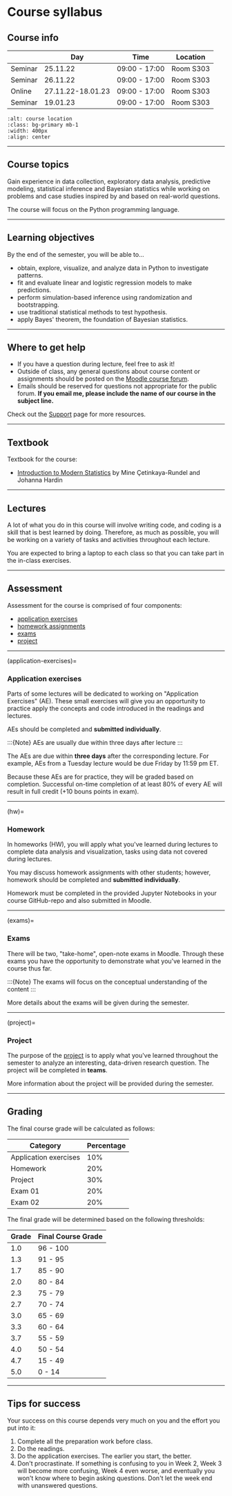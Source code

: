 
# Course syllabus


## Course info

|                   | Day       | Time                  | Location    |
|-----------        |-----------|-------------------    |-------------|
| Seminar          | 25.11.22   | 09:00  - 17:00    |  Room S303  |
| Seminar          | 26.11.22   | 09:00  - 17:00    |  Room S303  |
| Online          | 27.11.22-18.01.23   | 09:00  - 17:00    |  Room S303  |
| Seminar          | 19.01.23   | 09:00  - 17:00    |  Room S303  |




```{image} ../_static/img/room.png
:alt: course location
:class: bg-primary mb-1
:width: 400px
:align: center
```

---

## Course topics

Gain experience in data collection, exploratory data analysis, predictive modeling, statistical inference and Bayesian statistics while working on problems and case studies inspired by and based on real-world questions. 

The course will focus on the Python programming language.

---

## Learning objectives

By the end of the semester, you will be able to...

-   obtain, explore, visualize, and analyze data in Python to investigate patterns.
-   fit and evaluate linear and logistic regression models to make predictions.
-   perform simulation-based inference using randomization and bootstrapping.
-   use traditional statistical methods to test hypothesis.
-   apply Bayes' theorem, the foundation of Bayesian statistics.  


---

## Where to get help

- If you have a question during lecture, feel free to ask it! 
- Outside of class, any general questions about course content or assignments should be posted on the [Moodle course forum](https://e-learning.hdm-stuttgart.de/moodle/mod/forum/view.php?id=266446).
- Emails should be reserved for questions not appropriate for the public forum. **If you email me, please include the name of our course in the subject line.** 

Check out the [Support](course-support.md) page for more resources.

---

## Textbook

Textbook for the course:

- [Introduction to Modern Statistics](https://openintro-ims.netlify.app/) by Mine Çetinkaya-Rundel and Johanna Hardin

---

## Lectures

A lot of what you do in this course will involve writing code, and coding is a skill that is best learned by doing.
Therefore, as much as possible, you will be working on a variety of tasks and activities throughout each lecture.

You are expected to bring a laptop to each class so that you can take part in the in-class exercises.

---

## Assessment

Assessment for the course is comprised of four components: 

- [application exercises](application-exercises)
- [homework assignments](hw) 
- [exams](exams)
- [project](project)

---

(application-exercises)=
### Application exercises

Parts of some lectures will be dedicated to working on "Application Exercises" (AE). These small exercises will give you an opportunity to practice apply the concepts and code introduced in the readings and lectures. 

AEs should be completed and **submitted individually**.

:::{Note}
AEs are usually due within three days after lecture
:::

The AEs are due within **three days** after the corresponding lecture. For example, AEs from a Tuesday lecture would be due Friday by 11:59 pm ET.

Because these AEs are for practice, they will be graded based on completion. Successful on-time completion of at least 80% of every AE will result in full credit (+10 bouns points in exam). 

---

(hw)=
### Homework

In homeworks (HW), you will apply what you've learned during lectures to complete data analysis and visualization‚ tasks using data not covered during lectures.

You may discuss homework assignments with other students; however, homework should be completed and **submitted individually**.

Homework must be completed in the provided Jupyter Notebooks in your course GitHub-repo and also submitted in Moodle.

---

(exams)=
### Exams

There will be two, "take-home", open-note exams in Moodle.
Through these exams you have the opportunity to demonstrate what you've learned in the course thus far.


:::{Note}
The exams will focus on the conceptual understanding of the content
:::

More details about the exams will be given during the semester.


---


(project)=
### Project

The purpose of the [project](project-description.md) is to apply what you've learned throughout the semester to analyze an interesting, data-driven research question. The project will be completed in **teams**.

More information about the project will be provided during the semester.

---

## Grading


The final course grade will be calculated as follows:

| Category              | Percentage      |
|-----------------------|-----------------|
| Application exercises | 10%             |
| Homework              | 20%             |
| Project               | 30%             |
| Exam 01               | 20%             |
| Exam 02               | 20%             |


The final grade will be determined based on the following thresholds:

|  Grade       | Final Course Grade |
|--------------|--------------------|
| 1.0           | 96 - 100          |
| 1.3           | 91 - 95           |
| 1.7           | 85 - 90           |
| 2.0           | 80 - 84           |
| 2.3           | 75 - 79           |
| 2.7           | 70 - 74           |
| 3.0           | 65 - 69           |
| 3.3           | 60 - 64           |
| 3.7           | 55 - 59           |
| 4.0            | 50 - 54          |
| 4.7           | 15 - 49           |
| 5.0            | 0 - 14           |

---


## Tips for success

Your success on this course depends very much on you and the effort you put into it:

1.  Complete all the preparation work before class.
1.  Do the readings.
1.  Do the application exercises. The earlier you start, the better. 
1.  Don't procrastinate. If something is confusing to you in Week 2, Week 3 will become more confusing, Week 4 even worse, and eventually you won't know where to begin asking questions. Don't let the week end with unanswered questions. 
